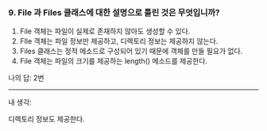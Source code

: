 ### 9. File 과 Files 클래스에 대한 설명으로 틀린 것은 무엇입니까?

1. File 객체는 파일이 실제로 존재하지 않아도 생성할 수 있다.
2. FIle 객체는 파일 정보만 제공하고, 디렉토리 정보는 제공하지 않는다.
3. Files 클래스는 정적 메소드로 구성되어 있기 때문에 객체를 만들 필요가 없다.
4. File 객체는 파일의 크기를 제공하는 length() 메소드를 제공한다.

나의 답: 2번

---
내 생각:

디렉토리 정보도 제공한다.